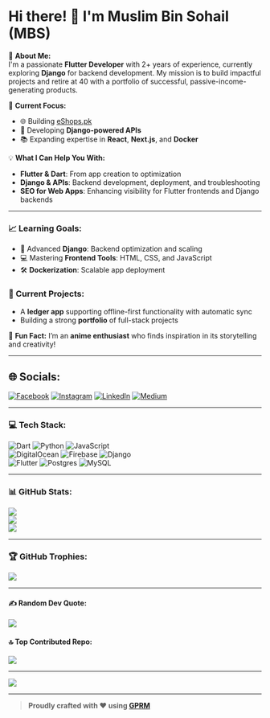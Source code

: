 # Hi there! 👋 I'm **Muslim Bin Sohail (MBS)**  

🚀 **About Me:**  
I'm a passionate **Flutter Developer** with 2+ years of experience, currently exploring **Django** for backend development. My mission is to build impactful projects and retire at 40 with a portfolio of successful, passive-income-generating products.  

🎯 **Current Focus:**  
- 🌐 Building [eShops.pk](https://eshops.pk)  
- 🔧 Developing **Django-powered APIs**  
- 📚 Expanding expertise in **React**, **Next.js**, and **Docker**  

💡 **What I Can Help You With:**  
- **Flutter & Dart**: From app creation to optimization  
- **Django & APIs**: Backend development, deployment, and troubleshooting  
- **SEO for Web Apps**: Enhancing visibility for Flutter frontends and Django backends  

---

### 📈 Learning Goals:
- 🚀 Advanced **Django**: Backend optimization and scaling  
- 💻 Mastering **Frontend Tools**: HTML, CSS, and JavaScript  
- 🛠 **Dockerization**: Scalable app deployment  

### 🌟 Current Projects:
- A **ledger app** supporting offline-first functionality with automatic sync  
- Building a strong **portfolio** of full-stack projects  

🌟 **Fun Fact:** I’m an **anime enthusiast** who finds inspiration in its storytelling and creativity!  

---

## 🌐 Socials:
[![Facebook](https://img.shields.io/badge/Facebook-%231877F2.svg?logo=Facebook&logoColor=white)](https://facebook.com/muslim.bin.sohail) 
[![Instagram](https://img.shields.io/badge/Instagram-%23E4405F.svg?logo=Instagram&logoColor=white)](https://instagram.com/muslimbinsohail) 
[![LinkedIn](https://img.shields.io/badge/LinkedIn-%230077B5.svg?logo=linkedin&logoColor=white)](https://linkedin.com/in/muslim-bin-sohail) 
[![Medium](https://img.shields.io/badge/Medium-12100E?logo=medium&logoColor=white)](https://medium.com/@muslimbinsohail)  

---

### 💻 Tech Stack:
![Dart](https://img.shields.io/badge/dart-%230175C2.svg?style=for-the-badge&logo=dart&logoColor=white) 
![Python](https://img.shields.io/badge/python-3670A0?style=for-the-badge&logo=python&logoColor=ffdd54) 
![JavaScript](https://img.shields.io/badge/javascript-%23323330.svg?style=for-the-badge&logo=javascript&logoColor=%23F7DF1E)  
![DigitalOcean](https://img.shields.io/badge/DigitalOcean-%230167ff.svg?style=for-the-badge&logo=digitalOcean&logoColor=white) 
![Firebase](https://img.shields.io/badge/firebase-%23039BE5.svg?style=for-the-badge&logo=firebase) 
![Django](https://img.shields.io/badge/django-%23092E20.svg?style=for-the-badge&logo=django&logoColor=white)  
![Flutter](https://img.shields.io/badge/Flutter-%2302569B.svg?style=for-the-badge&logo=Flutter&logoColor=white) 
![Postgres](https://img.shields.io/badge/postgres-%23316192.svg?style=for-the-badge&logo=postgresql&logoColor=white) 
![MySQL](https://img.shields.io/badge/mysql-4479A1.svg?style=for-the-badge&logo=mysql&logoColor=white)  

---

### 📊 GitHub Stats:
![](https://github-readme-stats.vercel.app/api?username=muslimbinsohail&theme=dark&hide_border=false&include_all_commits=true&count_private=true)<br/>
![](https://github-readme-streak-stats.herokuapp.com/?user=muslimbinsohail&theme=dark&hide_border=false)<br/>
![](https://github-readme-stats.vercel.app/api/top-langs/?username=muslimbinsohail&theme=dark&hide_border=false&include_all_commits=true&count_private=true&layout=compact)

---

### 🏆 GitHub Trophies:
![](https://github-profile-trophy.vercel.app/?username=muslimbinsohail&theme=radical&no-frame=false&no-bg=true&margin-w=4)

---

#### ✍️ Random Dev Quote:
![](https://quotes-github-readme.vercel.app/api?type=vertical&theme=dark)

#### 🔝 Top Contributed Repo:
![](https://github-contributor-stats.vercel.app/api?username=muslimbinsohail&limit=5&theme=dark&combine_all_yearly_contributions=true)

---

[![](https://visitcount.itsvg.in/api?id=muslimbinsohail&icon=0&color=6)](https://visitcount.itsvg.in)

---
> **Proudly crafted with ❤️ using [GPRM](https://gprm.itsvg.in)**
